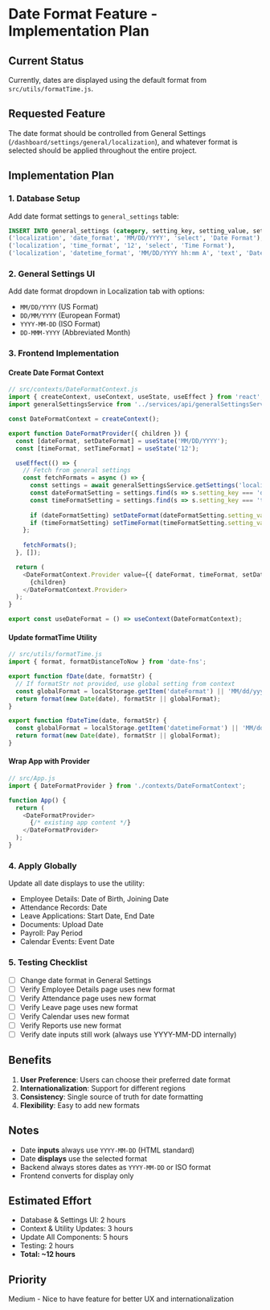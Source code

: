 # Date Format Feature - Implementation Plan

## Current Status
Currently, dates are displayed using the default format from `src/utils/formatTime.js`.

## Requested Feature
The date format should be controlled from General Settings (`/dashboard/settings/general/localization`), and whatever format is selected should be applied throughout the entire project.

## Implementation Plan

### 1. Database Setup
Add date format settings to `general_settings` table:
```sql
INSERT INTO general_settings (category, setting_key, setting_value, setting_type, display_name) VALUES
('localization', 'date_format', 'MM/DD/YYYY', 'select', 'Date Format'),
('localization', 'time_format', '12', 'select', 'Time Format'),
('localization', 'datetime_format', 'MM/DD/YYYY hh:mm A', 'text', 'DateTime Format');
```

### 2. General Settings UI
Add date format dropdown in Localization tab with options:
- `MM/DD/YYYY` (US Format)
- `DD/MM/YYYY` (European Format)
- `YYYY-MM-DD` (ISO Format)
- `DD-MMM-YYYY` (Abbreviated Month)

### 3. Frontend Implementation

#### Create Date Format Context
```javascript
// src/contexts/DateFormatContext.js
import { createContext, useContext, useState, useEffect } from 'react';
import generalSettingsService from '../services/api/generalSettingsService';

const DateFormatContext = createContext();

export function DateFormatProvider({ children }) {
  const [dateFormat, setDateFormat] = useState('MM/DD/YYYY');
  const [timeFormat, setTimeFormat] = useState('12');

  useEffect(() => {
    // Fetch from general settings
    const fetchFormats = async () => {
      const settings = await generalSettingsService.getSettings('localization');
      const dateFormatSetting = settings.find(s => s.setting_key === 'date_format');
      const timeFormatSetting = settings.find(s => s.setting_key === 'time_format');
      
      if (dateFormatSetting) setDateFormat(dateFormatSetting.setting_value);
      if (timeFormatSetting) setTimeFormat(timeFormatSetting.setting_value);
    };
    
    fetchFormats();
  }, []);

  return (
    <DateFormatContext.Provider value={{ dateFormat, timeFormat, setDateFormat, setTimeFormat }}>
      {children}
    </DateFormatContext.Provider>
  );
}

export const useDateFormat = () => useContext(DateFormatContext);
```

#### Update formatTime Utility
```javascript
// src/utils/formatTime.js
import { format, formatDistanceToNow } from 'date-fns';

export function fDate(date, formatStr) {
  // If formatStr not provided, use global setting from context
  const globalFormat = localStorage.getItem('dateFormat') || 'MM/dd/yyyy';
  return format(new Date(date), formatStr || globalFormat);
}

export function fDateTime(date, formatStr) {
  const globalFormat = localStorage.getItem('datetimeFormat') || 'MM/dd/yyyy hh:mm a';
  return format(new Date(date), formatStr || globalFormat);
}
```

#### Wrap App with Provider
```javascript
// src/App.js
import { DateFormatProvider } from './contexts/DateFormatContext';

function App() {
  return (
    <DateFormatProvider>
      {/* existing app content */}
    </DateFormatProvider>
  );
}
```

### 4. Apply Globally

Update all date displays to use the utility:
- Employee Details: Date of Birth, Joining Date
- Attendance Records: Date
- Leave Applications: Start Date, End Date
- Documents: Upload Date
- Payroll: Pay Period
- Calendar Events: Event Date

### 5. Testing Checklist
- [ ] Change date format in General Settings
- [ ] Verify Employee Details page uses new format
- [ ] Verify Attendance page uses new format
- [ ] Verify Leave page uses new format
- [ ] Verify Calendar uses new format
- [ ] Verify Reports use new format
- [ ] Verify date inputs still work (always use YYYY-MM-DD internally)

## Benefits
1. **User Preference**: Users can choose their preferred date format
2. **Internationalization**: Support for different regions
3. **Consistency**: Single source of truth for date formatting
4. **Flexibility**: Easy to add new formats

## Notes
- Date **inputs** always use `YYYY-MM-DD` (HTML standard)
- Date **displays** use the selected format
- Backend always stores dates as `YYYY-MM-DD` or ISO format
- Frontend converts for display only

## Estimated Effort
- Database & Settings UI: 2 hours
- Context & Utility Updates: 3 hours
- Update All Components: 5 hours
- Testing: 2 hours
- **Total: ~12 hours**

## Priority
Medium - Nice to have feature for better UX and internationalization


